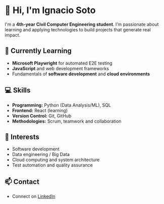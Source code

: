 # 👋 Hi, I'm Ignacio Soto

I'm a **4th-year Civil Computer Engineering student**. I’m passionate about learning and applying technologies to build projects that generate real impact.  

## 🔭 Currently Learning
- **Microsoft Playwright** for automated E2E testing  
- **JavaScript** and web development frameworks  
- Fundamentals of **software development** and **cloud environments**

## 💻 Skills
- **Programming:** Python (Data Analysis/ML), SQL  
- **Frontend:** React (learning)  
- **Version Control:** Git, GitHub  
- **Methodologies:** Scrum, teamwork and collaboration  

## 🌱 Interests
- Software development  
- Data engineering / Big Data  
- Cloud computing and system architecture  
- Test automation and quality assurance  

## 📫 Contact
- Connect on [LinkedIn](www.linkedin.com/in/ignacio-soto-apablaza-3b48672b2)  

